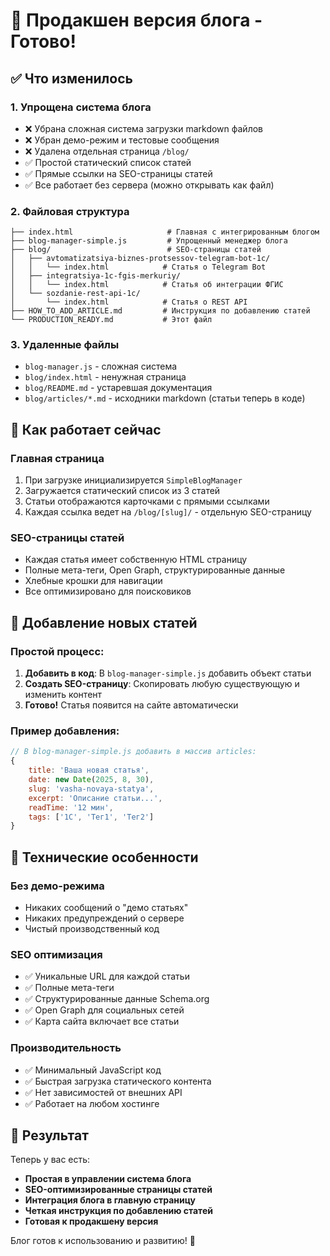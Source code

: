 # 🚀 Продакшен версия блога - Готово!

## ✅ Что изменилось

### 1. Упрощена система блога
- ❌ Убрана сложная система загрузки markdown файлов
- ❌ Убран демо-режим и тестовые сообщения  
- ❌ Удалена отдельная страница `/blog/`
- ✅ Простой статический список статей
- ✅ Прямые ссылки на SEO-страницы статей
- ✅ Все работает без сервера (можно открывать как файл)

### 2. Файловая структура
```
├── index.html                     # Главная с интегрированным блогом
├── blog-manager-simple.js         # Упрощенный менеджер блога
├── blog/                          # SEO-страницы статей
│   ├── avtomatizatsiya-biznes-protsessov-telegram-bot-1c/
│   │   └── index.html            # Статья о Telegram Bot
│   ├── integratsiya-1c-fgis-merkuriy/
│   │   └── index.html            # Статья об интеграции ФГИС
│   └── sozdanie-rest-api-1c/
│       └── index.html            # Статья о REST API
├── HOW_TO_ADD_ARTICLE.md         # Инструкция по добавлению статей
└── PRODUCTION_READY.md           # Этот файл
```

### 3. Удаленные файлы
- `blog-manager.js` - сложная система
- `blog/index.html` - ненужная страница
- `blog/README.md` - устаревшая документация
- `blog/articles/*.md` - исходники markdown (статьи теперь в коде)

## 🎯 Как работает сейчас

### Главная страница
1. При загрузке инициализируется `SimpleBlogManager`
2. Загружается статический список из 3 статей
3. Статьи отображаются карточками с прямыми ссылками
4. Каждая ссылка ведет на `/blog/[slug]/` - отдельную SEO-страницу

### SEO-страницы статей
- Каждая статья имеет собственную HTML страницу
- Полные мета-теги, Open Graph, структурированные данные
- Хлебные крошки для навигации
- Все оптимизировано для поисковиков

## 📝 Добавление новых статей

### Простой процесс:
1. **Добавить в код**: В `blog-manager-simple.js` добавить объект статьи
2. **Создать SEO-страницу**: Скопировать любую существующую и изменить контент
3. **Готово!** Статья появится на сайте автоматически

### Пример добавления:
```javascript
// В blog-manager-simple.js добавить в массив articles:
{
    title: 'Ваша новая статья',
    date: new Date(2025, 8, 30),
    slug: 'vasha-novaya-statya',
    excerpt: 'Описание статьи...',
    readTime: '12 мин',
    tags: ['1С', 'Тег1', 'Тег2']
}
```

## 🔧 Технические особенности

### Без демо-режима
- Никаких сообщений о "демо статьях"
- Никаких предупреждений о сервере
- Чистый производственный код

### SEO оптимизация
- ✅ Уникальные URL для каждой статьи
- ✅ Полные мета-теги
- ✅ Структурированные данные Schema.org
- ✅ Open Graph для социальных сетей
- ✅ Карта сайта включает все статьи

### Производительность
- ✅ Минимальный JavaScript код
- ✅ Быстрая загрузка статического контента
- ✅ Нет зависимостей от внешних API
- ✅ Работает на любом хостинге

## 🎉 Результат

Теперь у вас есть:
- **Простая в управлении система блога**
- **SEO-оптимизированные страницы статей**
- **Интеграция блога в главную страницу**
- **Четкая инструкция по добавлению статей**
- **Готовая к продакшену версия**

Блог готов к использованию и развитию! 🚀
